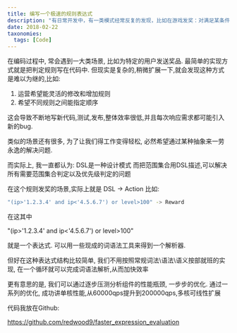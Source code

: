 ```yaml
---
title: 编写一个极速的规则表达式
description: "有日常开发中，有一类模式经常反复的发现，比如在游戏发奖：对满足某条件的玩家进行发奖。这些条件往往都是动态指定的。一个常见的思路是对条件进行约束，满足某种DSL，加强抽象。这里介绍一种高速解析的实现，也包含一部分性能优化技巧"
date: 2018-02-22
taxonomies:
  tags: [Code]
---
```


在编码过程中, 常会遇到一大类场景, 比如为特定的用户发送奖品. 最简单的实现方式就是把判定规则写在代码中. 但现实是复杂的,稍微扩展一下,就会发现这种方式是难以为继的,比如:
1. 运营希望能灵活的修改和增加规则
2. 希望不同规则之间能指定顺序

这会导致不断地写新代码,测试,发布,整体效率很低,并且每次响应需求都可能引入新的bug.

类似的场景还有很多, 为了让我们得工作变得轻松, 必然希望通过某种抽象来一劳永逸的解决问题. 


而实际上, 我一直都认为: DSL是一种设计模式
而把范围集合用DSL描述,可以解决所有需要范围集合判定以及优先级判定的问题

在这个规则发奖的场景,实际上就是
DSL -> Action
比如:
```Bash
"(ip>'1.2.3.4' and ip<'4.5.6.7') or level>100" -> Reward
```

在这其中

"(ip>'1.2.3.4' and ip<'4.5.6.7') or level>100"

就是一个表达式. 可以用一些现成的词语法工具来得到一个解析器.

但好在这种表达式结构比较简单, 我们不用按照常规词法\语法\语义按部就班的实现, 在一个循环就可以完成词语法解析,从而加快效率

更有意思的是, 我们可以通过逐步压测分析组件的性能瓶颈, 一步步的优化. 通过一系列的优化, 成功讲单核性能,从60000qps提升到200000qps,多核可线性扩展

代码我放在Github:

https://github.com/redwood9/faster_expression_evaluation
